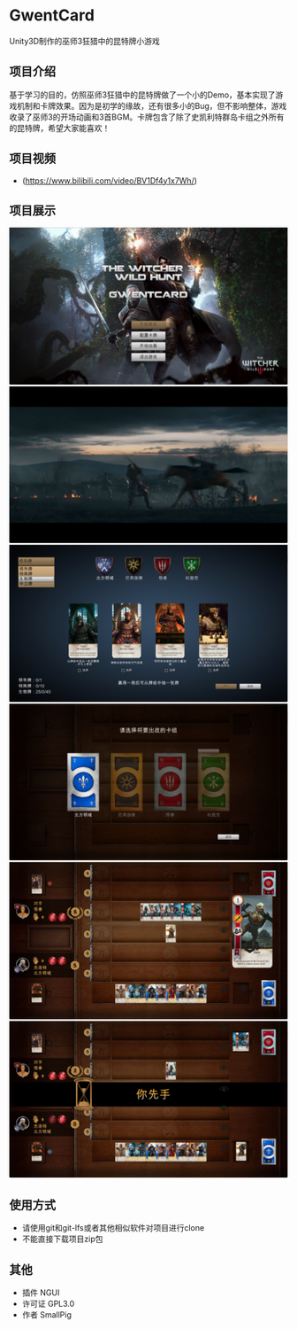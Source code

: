 # GwentCard
Unity3D制作的巫师3狂猎中的昆特牌小游戏

## 项目介绍
基于学习的目的，仿照巫师3狂猎中的昆特牌做了一个小的Demo，基本实现了游戏机制和卡牌效果。因为是初学的缘故，还有很多小的Bug，但不影响整体，游戏收录了巫师3的开场动画和3首BGM。卡牌包含了除了史凯利特群岛卡组之外所有的昆特牌，希望大家能喜欢！

## 项目视频
* (https://www.bilibili.com/video/BV1Df4y1x7Wh/)

## 项目展示
<img src="https://github.com/664235822/GwentCard/raw/master/img/1.png" />
<img src="https://github.com/664235822/GwentCard/raw/master/img/2.png" />
<img src="https://github.com/664235822/GwentCard/raw/master/img/3.png" />
<img src="https://github.com/664235822/GwentCard/raw/master/img/4.png" />
<img src="https://github.com/664235822/GwentCard/raw/master/img/5.png" />
<img src="https://github.com/664235822/GwentCard/raw/master/img/6.png" />

## 使用方式
* 请使用git和git-lfs或者其他相似软件对项目进行clone
* 不能直接下载项目zip包

## 其他
* 插件 NGUI
* 许可证 GPL3.0
* 作者 SmallPig

